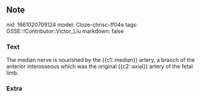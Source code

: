 ## Note
nid: 1661020709124
model: Cloze-chrisc-ff04e
tags: GSSE::!Contributor::Victor_Liu
markdown: false

### Text
The median nerve is nourished by the {{c1::median}} artery, a branch of the anterior interosseous which was the original {{c2::axial}} artery of the fetal limb.

### Extra


